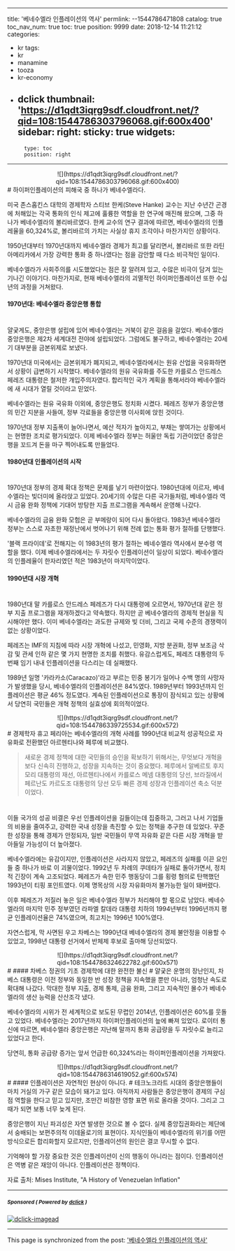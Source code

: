 
---
title: '베네수엘라 인플레이션의 역사'
permlink: --1544786471808
catalog: true
toc_nav_num: true
toc: true
position: 9999
date: 2018-12-14 11:21:12
categories:
- kr
tags:
- kr
- manamine
- tooza
- kr-economy
- dclick
thumbnail: 'https://d1qdt3iqrg9sdf.cloudfront.net/?qid=108:1544786303796068.gif:600x400'
sidebar:
    right:
        sticky: true
widgets:
    -
        type: toc
        position: right
---


<center>
![](https://d1qdt3iqrg9sdf.cloudfront.net/?qid=108:1544786303796068.gif:600x400)
</center>
﻿#
하이퍼인플레이션의 피해국 중 하나가 베네수엘라다.  

미국 존스홉킨스 대학의 경제학자 스티브 한케(Steve Hanke) 교수는 지난 수년간 곤경에 처해있는 각국 통화의 인식 제고에 훌륭한 역할을 한 연구에 매진해 왔으며, 그중 하나가 베네수엘라의 볼리바르였다. 한케 교수의 연구 결과에 따르면, 베네수엘라의 인플레율을 60,324%로, 볼리바르의 가치는 사실상 휴지 조각이나 마찬가지인 상황이다.  

1950년대부터 1970년대까지 베네수엘라 경제가 최고를 달리면서, 볼리바르 또한 라틴 아메리카에서 가장 강력한 통화 중 하나였다는 점을 감안할 때 다소 비극적인 일이다. 

베네수엘라가 사회주의를 시도했었다는 점은 잘 알려져 있고, 수많은 비극이 담겨 있는 기나긴 이야기다. 마찬가지로, 현재 베네수엘라의 괴멸적인 하이퍼인플레이션 또한 수십 년의 과정을 거쳐왔다. 

#### 1970년대: 베네수엘라 중앙은행 통합 
#
얄궂게도, 중앙은행 설립에 있어 베네수엘라는 거북이 같은 걸음을 걸었다. 베네수엘라 중앙은행은 제2차 세계대전 전야에 설립되었다. 그럼에도 불구하고, 베네수엘라는 20세기 대부분을 금본위제로 보냈다. 

1970년대 미국에서는 금본위제가 폐지되고, 베네수엘라에서는 원유 산업을 국유화하면서 상황이 급변하기 시작했다. 베네수엘라의 원유 국유화를 주도한 카를로스 안드레스 페레즈 대통령은 철저한 개입주의자였다. 합리적인 국가 계획을 통해서라야 베네수엘라에 새 시대가 열릴 것이라고 믿었다.  

베네수엘라는 원유 국유화 이외에, 중앙은행도 정치화 시켰다.  페레즈 정부가 중앙은행의 민간 지분을 사들여, 정부 각료들을 중앙은행 이사회에 앉힌 것이다. 

1970년대 정부 지출폭이 늘어나면서, 예산 적자가 높아지고, 부채는 쌓여가는 상황에서는 현명한 조치로 평가되었다. 이제 베네수엘라 정부는 허울만 독립 기관이었던 중앙은행을 꼬드겨 돈을 마구 찍어내도록 만들었다. 

#### 1980년대 인플레이션의 시작 
#
1970년대 정부의 경제 확대 정책은 문제를 낳기 마련이었다. 1980년대에 이르자,  베네수엘라는 빚더미에 올라앉고 있었다. 20세기의 수많은 다른 국가들처럼, 베네수엘라 역시 금융 완화 정책에 기대어 방탕한 지출 프로그램을 계속해서 운영해 나갔다.  

베네수엘라의 금융 완화 모험은 곧 부메랑이 되어 다시 돌아왔다. 1983년 베네수엘라 정부는 스스로 자초한 재정난에서 벗어나기 위해 전례 없는 통화 평가 절하를 단행했다. 

'블랙 프라이데'로 전해지는 이 1983년의 평가 절하는 베네수엘라 역사에서 분수령 역할을 했다. 이제 베네수엘라에서는 두 자릿수 인플레이션이 일상이 되었다. 베네수엘라의 인플레율이 한자리였던 적은 1983년이 마지막이었다. 

#### 1990년대 시장 개혁 
#
1980년대 말 카를로스 안드레스 페레즈가 다시 대통령에 오르면서, 1970년대 같은 정부 지출 프로그램을 재개하겠다고 약속했다. 하지만 곧 베네수엘라의 경제적 현실을 직시해야만  했다. 이미 베네수엘라는 과도한 규제와 빚 더비, 그리고 국제 수준의  경쟁력이 없는 상황이었다. 

페레즈는 IMF의 지침에 따라 시장 개혁에 나섰고, 민영화, 지방 분권화, 정부 보조금 삭감 및 관세 인하 같은 몇 가지 현명한 조치를 취했다. 유감스럽게도, 페레즈 대통령의 두 번째 임기 내내 인플레이션을 다스리는 데 실패했다. 

1989년 일명 '카라카소(Caracazo)'라고 부르는 민중 봉기가 일어나 수백 명의 사망자가 발생했을 당시, 베네수엘라의 인플레이션은 84%였다. 1989년부터 1993년까지 인플레이션은 평균 46% 정도였다. 계속된 인플레이션으로 통장이 잠식되고 있는 상황에서 당연히 국민들은 개혁 정책의  실효성에 회의적이었다.

<center>
![](https://d1qdt3iqrg9sdf.cloudfront.net/?qid=108:1544786339725534.gif:600x572)
</center>
#
경제학자 휴고 페리아는 베네수엘라의 개혁 사례를 1990년대 비교적 성공적으로 자유화로 전환했던 아르헨티나와 페루에 비교했다. 

>새로운 경제 정책에 대한 국민들의 승인을 확보하기 위해서는, 무엇보다 개혁을 보다 신속히 진행하고, 성장을 지속하는 것이 중요했다. 페루에서 알베르토 후지모리 대통령의 재선, 아르헨티나에서 카를로스 메넴 대통령의 당선, 브라질에서 페르난도 카르도조 대통령의 당선 모두 빠른 경제 성장과 인플레이션 축소 덕분이었다. 
#
이들 국가의 성공 비결은 우선 인플레이션을 길들이는데 집중하고, 그러고 나서 기업들의 비용을 줄여주고, 강력한 국내 성장을 촉진할 수 있는 정책을 추구한 데 있었다. 꾸준한 성장을 통해 경제가 안정되자, 일반 국민들이 무역 자유화 같은 다른 시장 개혁을 받아들일 가능성이 더 높아졌다. 

베네수엘라에는 유감이지만, 인플레이션은 사라지지 않았고, 페레즈의 실패를 이끈 요인들 중 하나가 바로 이 괴물이었다. 1992년 두 차례의 쿠데타가 실패로 돌아가면서, 정치적 긴장이 계속 고조되었다. 페레즈가 속한 민주 행동당이 그를 횡령 혐의로 탄핵했던 1993년이 티핑 포인트였다. 이제 명목상의 시장 자유화마저 불가능한 일이 돼버렸다.  

이후 페레즈가 저질러 놓은 일은 베네수엘라 정부가 처리해야 할 몫으로 남았다.  베네수엘라의 마지막 민주 정부였던 라파엘 칼데라 대통령 치하의 1994년부터 1996년까지 평균 인플레이션율은 74%였으며, 최고치는 1996년 100%였다. 

자연스럽게, 막 사면된 우고 차베스는 1990년대 베네수엘라의 경제 불안정을 이용할 수 있었고, 1998년 대통령 선거에서 반체제 후보로 출마해 당선되었다.  

<center>
![](https://d1qdt3iqrg9sdf.cloudfront.net/?qid=108:1544786324622782.gif:600x571)
</center>
#
#### 차베스 정권의 기초 경제학에 대한 완전한 불신 
#
얄궂은 운명의 장난인지, 차베스 대통령은 이전 정부와 동일한 반 성장 정책을 지속했을 뿐만 아니라, 엄청난 속도로 확대해 나갔다. 막대한 정부 지출, 경제 통제, 금융 완화, 그리고 지속적인 몰수가 베네수엘라의 생산 능력을 산산조각 냈다. 

베네수엘라의 시위가 전 세계적으로 보도된 무렵인 2014년, 인플레이션은 60%를 웃돌고 있었다. 베네수엘라는 2017년까지 하이퍼인플레이션의 늪에 빠져 있었다. 로이터 통신에 따르면, 베네수엘라 중앙은행은 지난해 말까지 통화 공급량을 두 자릿수로 늘리고 있었다고 한다. 

당연히, 통화 공급량 증가는 앞서 언급한 60,324%라는 하이퍼인플레이션을 가져왔다. 

<center>
![](https://d1qdt3iqrg9sdf.cloudfront.net/?qid=108:1544786314619052.gif:600x574)
</center>
#
#### 인플레이션은 자연적인 현상이 아니다. 
#
테크노크라트 시대의 중앙은행들이 마치 거실의 가구 같은 모습이 돼가고 있다. 아직까지 사람들은 중앙은행이 경제의 구심점 역할을 한다고 믿고 있지만, 조만간 비참한 영향 표면 위로 올라올 것이다. 그리고 그때가 되면 보통 너무 늦게 된다. 

중앙은행이 지닌 파괴성은 자연 발생한 것으로  볼 수 없다. 실제 중앙집권화라는 제단에서 숭배되는 보편주의적 이데올로기의 표현이다. 지식인들이 베네수엘라의 위기를 어떤 방식으로든 합리화할지 모르지만, 인플레이션의 원인은 결코 무시할 수 없다.  

기억해야 할 가장 중요한 것은 인플레이션이 신의 행동이 아니라는 점이다. 인플레이션은 역병 같은 재앙이 아니다. 인플레이션은 정책이다. 

자료 출처: Mises Institute, "A History of Venezuelan Inflation"

---

#####  <sub> **Sponsored ( Powered by [dclick](https://www.dclick.io) )** </sub>
[![dclick-imagead](https://s3.ap-northeast-2.amazonaws.com/dclick/image/forhappywomen/1544753489862.jpg)](https://api.dclick.io/v1/c?x=eyJhbGciOiJIUzI1NiIsInR5cCI6IkpXVCJ9.eyJjIjoicGl1cy5waXVzIiwicyI6Ii0tMTU0NDc4NjQ3MTgwOCIsImEiOlsiaS03OCJdLCJ1cmwiOiJodHRwczovL3BmLmtha2FvLmNvbS9fY0VzZ0MiLCJpYXQiOjE1NDQ3ODY0NzEsImV4cCI6MTg2MDE0NjQ3MX0.Dhn4m62zCtTRwJ0_kKW-7y_-HCcJxaTi4DJmrQVYq9I)

- - -

This page is synchronized from the post: ['베네수엘라 인플레이션의 역사'](https://steemit.com/@pius.pius/--1544786471808)
